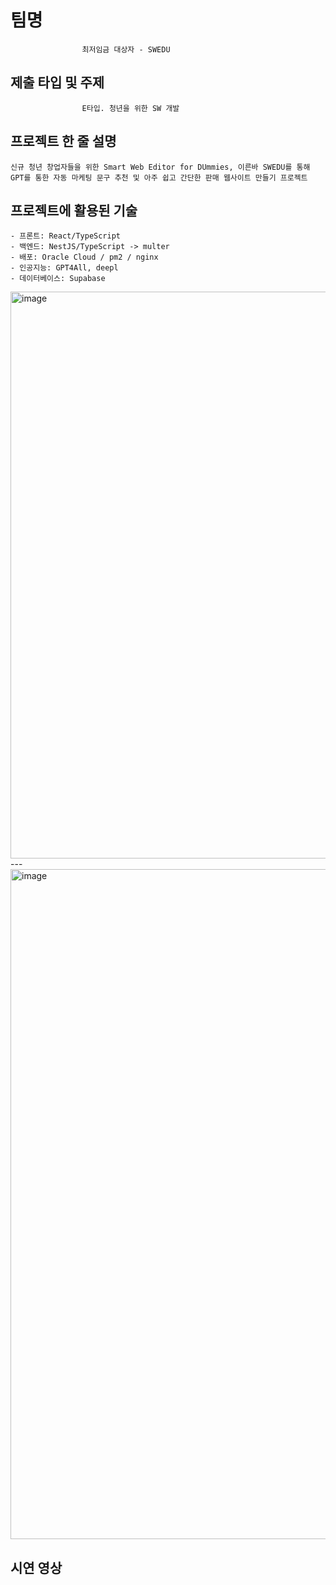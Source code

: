 # 팀명

                    최저임금 대상자 - SWEDU

## 제출 타입 및 주제

                    E타입. 청년을 위한 SW 개발

## 프로젝트 한 줄 설명

    신규 청년 창업자들을 위한 Smart Web Editor for DUmmies, 이른바 SWEDU를 통해 GPT를 통한 자동 마케팅 문구 추천 및 아주 쉽고 간단한 판매 웹사이트 만들기 프로젝트

## 프로젝트에 활용된 기술

    - 프론트: React/TypeScript
    - 백엔드: NestJS/TypeScript -> multer
    - 배포: Oracle Cloud / pm2 / nginx
    - 인공지능: GPT4All, deepl
    - 데이터베이스: Supabase

<img width="907" alt="image" src="https://github.com/2023-Daegu-SW-Hackathon-Team2/.github/assets/81154257/e72db15e-1cac-4741-911a-ebcb3466a010">
---
<img width="1072" alt="image" src="https://github.com/2023-Daegu-SW-Hackathon-Team2/.github/assets/81154257/9e276945-1b39-45b6-b830-bb9d19672ae0">
<br>

## 시연 영상
